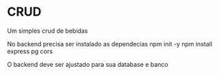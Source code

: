 # CRUD
Um simples crud de bebidas

No backend precisa ser instalado as dependecias 
npm init -y
npm install express pg cors

O backend deve ser ajustado para sua database e banco
